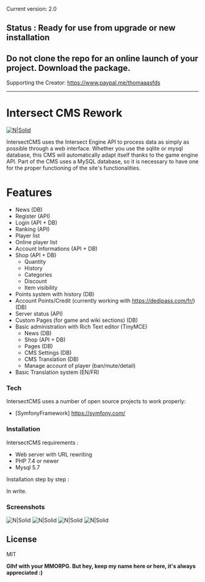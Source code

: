 Current version: 2.0

## Status : Ready for use from upgrade or new installation
## Do not clone the repo for an online launch of your project. Download the package. 

Supporting the Creator: https://www.paypal.me/thomaaasfds

 -------------------------
 
# Intersect CMS Rework

[![N|Solid](https://s3.us-east-2.amazonaws.com/ascensiongamedev/filehost/a4727b61d3221e25d4960d124f383986.png)](https://www.freemmorpgmaker.com/)

IntersectCMS uses the Intersect Engine API to process data as simply as possible through a web interface. Whether you use the sqlite or mysql database, this CMS will automatically adapt itself thanks to the game engine API. Part of the CMS uses a MySQL database, so it is necessary to have one for the proper functioning of the site's functionalities.

# Features

- News (DB)
- Register (API)
- Login (API + DB)
- Ranking (API)
- Player list
- Online player list
- Account Informations (API + DB)
- Shop (API + DB)
    - Quantity
    - History
    - Categories 
    - Discount
    - Item visibility
- Points system with history (DB)
- Account Points/Credit (currently working with https://dedipass.com/fr/) (DB)
- Server status (API)
- Custom Pages (for game and wiki sections) (DB)
- Basic administration with Rich Text editor (TinyMCE)
    - News (DB)
    - Shop (API + DB)
    - Pages (DB)
    - CMS Settings (DB)
    - CMS Translation (DB)
    - Manage account of player (ban/mute/detail)
- Basic Translation system (EN/FR)


### Tech

IntersectCMS uses a number of open source projects to work properly:

* [SymfonyFramework] https://symfony.com/


### Installation

IntersectCMS requirements :

- Web server with URL rewriting
- PHP 7.4 or newer
- Mysql 5.7

Installation step by step :

In write.

### Screenshots

![N|Solid](https://i.postimg.cc/sX55nFyD/1.png)
![N|Solid](https://i.postimg.cc/Xq8dbwpR/2.png)
![N|Solid](https://i.postimg.cc/Y0kYZXqN/3.png)
![N|Solid](https://i.postimg.cc/6qY2StPw/4.png)

License
----

MIT


**Glhf with your MMORPG. But hey, keep my name here or here, it's always appreciated :)**
